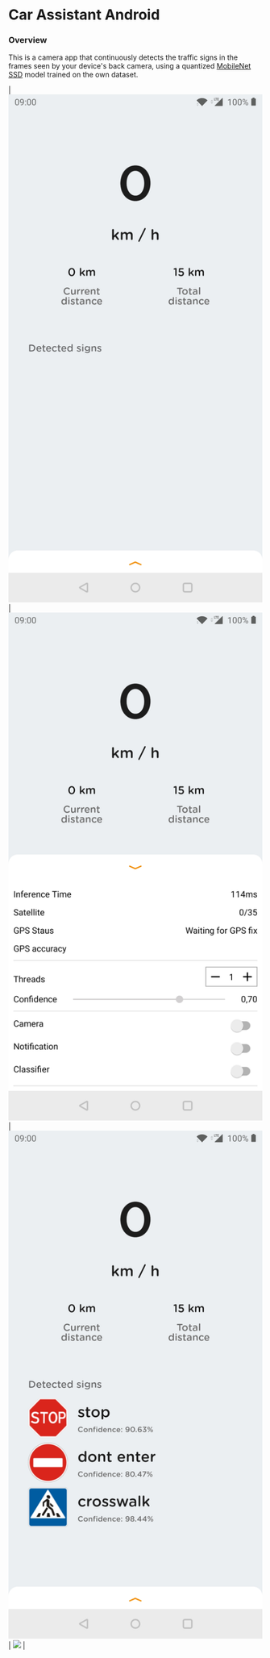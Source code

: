 # Car Assistant Android
### Overview
This is a camera app that continuously detects the traffic signs in the frames seen by your device's back camera, using a quantized [MobileNet SSD](https://github.com/tensorflow/models/tree/master/research/object_detection) model trained on the own dataset.

| ![](screens/screenshot_0.jpg) |  ![](screens/screenshot_1.jpg) |  ![](screens/screenshot_2.jpg) |  ![](screens/stop.gif) | 


